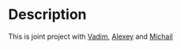 # Description
This is joint project with [Vadim](https://github.com/spirinvadim), [Alexey](https://github.com/ShishckovA) and [Michail](https://github.com/mihken)
